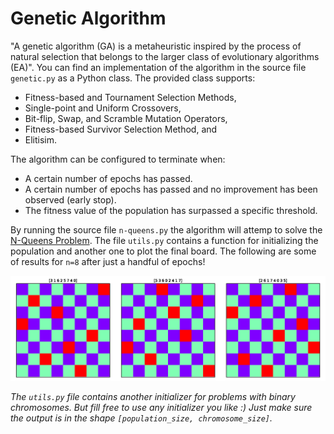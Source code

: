 # Genetic Algorithm
"A genetic algorithm (GA) is a metaheuristic inspired by the process of natural selection that belongs to the larger class of evolutionary algorithms (EA)". You can find an implementation of the algorithm in the source file `genetic.py` as a Python class. The provided class supports:

* Fitness-based and Tournament Selection Methods,
* Single-point and Uniform Crossovers,
* Bit-flip, Swap, and Scramble Mutation Operators, 
* Fitness-based Survivor Selection Method, and
* Elitisim.

The algorithm can be configured to terminate when:

* A certain number of epochs has passed.
* A certain number of epochs has passed and no improvement has been observed (early stop).
* The fitness value of the population has surpassed a specific threshold.

By running the source file `n-queens.py` the algorithm will attemp to solve the [N-Queens Problem](https://en.wikipedia.org/wiki/Eight_queens_puzzle). The file `utils.py` contains a function for initializing the population and another one to plot the final board. The following are some of results for `n=8` after just a handful of epochs!

<p align="center">
  <img src="samples/all-in-one.png" />  
</p>

*The `utils.py` file contains another initializer for problems with binary chromosomes. But fill free to use any initializer you like :) Just make sure the output is in the shape `[population_size, chromosome_size]`.*
